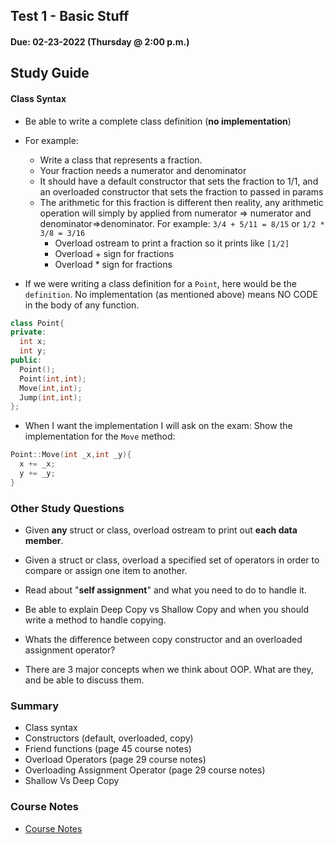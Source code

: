 ## Test 1 - Basic Stuff

#### Due: 02-23-2022 (Thursday @ 2:00 p.m.)

## Study Guide

#### Class Syntax

-   Be able to write a complete class definition (**no implementation**)
-   For example:

    -   Write a class that represents a fraction.
    -   Your fraction needs a numerator and denominator
    -   It should have a default constructor that sets the fraction to 1/1, and an overloaded constructor that sets the fraction to passed in params
    -   The arithmetic for this fraction is different then reality, any arithmetic operation will simply by applied from numerator => numerator and denominator=>denominator. For example: `3/4 + 5/11 = 8/15` or `1/2 * 3/8 = 3/16`
        -   Overload ostream to print a fraction so it prints like `[1/2]`
        -   Overload + sign for fractions
        -   Overload \* sign for fractions

-   If we were writing a class definition for a `Point`, here would be the `definition`. No implementation (as mentioned above) means NO CODE in the body of any function.

```cpp
class Point{
private:
  int x;
  int y;
public:
  Point();
  Point(int,int);
  Move(int,int);
  Jump(int,int);
};
```

-   When I want the implementation I will ask on the exam: Show the implementation for the `Move` method:

```cpp
Point::Move(int _x,int _y){
  x += _x;
  y += _y;
}
```

### Other Study Questions

-   Given **any** struct or class, overload ostream to print out **each data member**.

-   Given a struct or class, overload a specified set of operators in order to compare or assign one item to another.

-   Read about "**self assignment**" and what you need to do to handle it.

-   Be able to explain Deep Copy vs Shallow Copy and when you should write a method to handle copying.

-   Whats the difference between copy constructor and an overloaded assignment operator?

-   There are 3 major concepts when we think about OOP. What are they, and be able to discuss them.

### Summary

-   Class syntax
-   Constructors (default, overloaded, copy)
-   Friend functions (page 45 course notes)
-   Overload Operators (page 29 course notes)
-   Overloading Assignment Operator (page 29 course notes)
-   Shallow Vs Deep Copy

### Course Notes

-   [Course Notes](../../CourseNotes.pdf)
